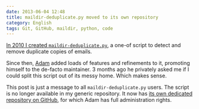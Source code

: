 ```yaml
---
date: 2013-06-04 12:48
title: maildir-deduplicate.py moved to its own repository
category: English
tags: Git, GitHub, maildir, python, code
---
```


[In 2010 I created `maildir-deduplicate.py`](https://kevin.deldycke.com/2010/08/maildir-deduplication-script-python/),
a one-of script to detect and remove duplicate copies of emails.

Since then, [Adam](https://blog.adamspiers.org) added loads of features and
refinements to it, promoting himself to the de-facto maintainer. 3 months ago he
privately asked me if I could split this script out of its messy home. Which
makes sense.

This post is just a message to all `maildir-deduplicate.py` users. The script is
no longer available in my generic repository. It now has
[its own dedicated repository on GitHub](https://github.com/kdeldycke/maildir-deduplicate),
for which Adam has full administration rights.

